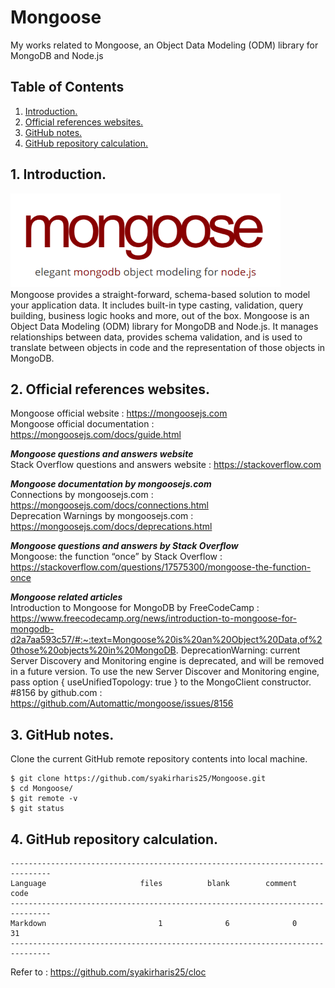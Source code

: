 # Mongoose
My works related to Mongoose, an Object Data Modeling (ODM) library for MongoDB and Node.js

## Table of Contents
1. [Introduction.](#introduction)
2. [Official references websites.](#references)
3. [GitHub notes.](#github)
4. [GitHub repository calculation.](#calculation)

<a name="introduction"></a>
## 1. Introduction.
<img src="mongoose.png" height="150"> 
Mongoose provides a straight-forward, schema-based solution to model your application data. It includes built-in type casting, validation, query building, business logic hooks and more, out of the box. Mongoose is an Object Data Modeling (ODM) library for MongoDB and Node.js. It manages relationships between data, provides schema validation, and is used to translate between objects in code and the representation of those objects in MongoDB.

<a name="references"></a>
## 2. Official references websites.
Mongoose official website : https://mongoosejs.com <br />
Mongoose official documentation : https://mongoosejs.com/docs/guide.html <br />

**_Mongoose questions and answers website_** <br />
Stack Overflow questions and answers website : https://stackoverflow.com <br />

**_Mongoose documentation by mongoosejs.com_** <br />
Connections by mongoosejs.com : https://mongoosejs.com/docs/connections.html <br />
Deprecation Warnings by mongoosejs.com : https://mongoosejs.com/docs/deprecations.html <br />

**_Mongoose questions and answers by Stack Overflow_** <br />
Mongoose: the function “once” by Stack Overflow : https://stackoverflow.com/questions/17575300/mongoose-the-function-once <br />
 
**_Mongoose related articles_** <br />
Introduction to Mongoose for MongoDB by FreeCodeCamp : https://www.freecodecamp.org/news/introduction-to-mongoose-for-mongodb-d2a7aa593c57/#:~:text=Mongoose%20is%20an%20Object%20Data,of%20those%20objects%20in%20MongoDB.
DeprecationWarning: current Server Discovery and Monitoring engine is deprecated, and will be removed in a future version. To use the new Server Discover and Monitoring engine, pass option { useUnifiedTopology: true } to the MongoClient constructor. #8156 by github.com : https://github.com/Automattic/mongoose/issues/8156 <br />
 
<a name="github"></a>
## 3. GitHub notes.
Clone the current GitHub remote repository contents into local machine.
```
$ git clone https://github.com/syakirharis25/Mongoose.git
$ cd Mongoose/
$ git remote -v
$ git status
```

<a name="calculation"></a>
## 4. GitHub repository calculation.
```
-------------------------------------------------------------------------------
Language                     files          blank        comment           code
-------------------------------------------------------------------------------
Markdown                         1              6              0             31
-------------------------------------------------------------------------------
```
Refer to : https://github.com/syakirharis25/cloc
